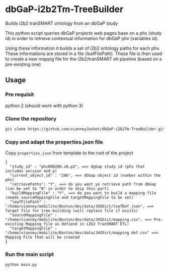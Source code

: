 # dbGaP-i2b2Tm-TreeBuilder
Builds i2b2 tranSMART ontology from an dbGaP study

This python script queries dbGaP projects web pages base on a phs (study id) in order to retrieve contextual information for dbGaP phv (variables id). 

Using these information it builds a set of i2b2 ontology paths for each phv. These informations are stored in a file (leafFilePath). These file is then used to create a new mappig file for the i2b2/tranSMART etl pipeline (based on a pre-existing one)

## Usage


### Pre requisit
python 2 (should work with python 3)

### Clone the repository
```bash
git clone https://github.com/vianneyJouhet/dbGaP-i2b2Tm-TreeBuilder.git
```
### Copy and adapt the properties.json file
Copy ```properties.json``` from template to the root of the project
```
{
  "study_id" : "phs000286.v6.p2", ==> dgGap study id (phs that includes version and p)
  "current_object_id" : "286", ==> dbGap object id (number within the phs)
  "retrievePaths": "Y", ==> do you want yo retrieve path from dbGap (can be set to "N" in order to skip this part)
  "buildMappingFile" : "Y", ==> do you want to build a mapping file (needs sourceMappingFile and targetMappingFile to be set)
  "leafFilePath" : "/home/vianney/mobilite/Boston/dev/data/JHSDict/leafDef.json", ==> Target file for tree building (will replace file if exists)
  "sourceMappingFile" : "/home/vianney/mobilite/Boston/dev/data/JHSDict/mapping.csv", ==> Pre-existing Mapping file as defiend in i2b2 TranSMART ETL)
  "targetMappingFile" : "/home/vianney/mobilite/Boston/dev/data/JHSDict/mapping.def.csv" ==> Mapping File that will be created
}
```

### Run the main script
```bash
python main.py
```

